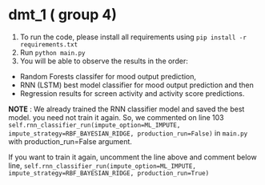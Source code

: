 # dmt_1 ( group 4) 

1. To run the code, please install all requirements using `pip install -r requirements.txt`
2. Run `python main.py`
3. You will be able to observe the results in the order: 

 - Random Forests classifer for mood output prediction, 
 - RNN (LSTM) best model classifier for mood output prediction and then 
 - Regression results for screen activity and activity score predictions. 

**NOTE** : We already trained the RNN classifier model and saved the best model. you need not train it again. So, we commented on line 103 
`self.rnn_classifier_run(impute_option=ML_IMPUTE, impute_strategy=RBF_BAYESIAN_RIDGE, production_run=False)` in `main.py` with production_run=False argument. 

If you want to train it again, uncomment the line above and comment below line, 
`self.rnn_classifier_run(impute_option=ML_IMPUTE, impute_strategy=RBF_BAYESIAN_RIDGE, production_run=True)`
